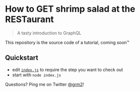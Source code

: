 # How to GET shrimp salad at the RESTaurant

> A tasty introduction to GraphQL

This repository is the source code of a tutorial, coming soon™

## Quickstart

* edit [`index.js`](index.js) to require the step you want to check out
* start with `node index.js`

Questions? Ping me on Twitter [@grm2](https://twitter.com/gr2m)!


